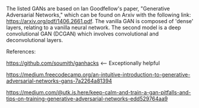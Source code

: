 The listed GANs are based on Ian Goodfellow's paper, "Generative Adversarial Networks," which can be found on Arxiv with the following link: https://arxiv.org/pdf/1406.2661.pdf. The vanilla GAN is composed of 'dense' layers, relating to a vanilla neural network. The second model is a deep convolutional GAN (DCGAN) which involves convolutional and deconvolutional layers.

References:

https://github.com/soumith/ganhacks <-- Exceptionally helpful

https://medium.freecodecamp.org/an-intuitive-introduction-to-generative-adversarial-networks-gans-7a2264a81394

https://medium.com/@utk.is.here/keep-calm-and-train-a-gan-pitfalls-and-tips-on-training-generative-adversarial-networks-edd529764aa9
